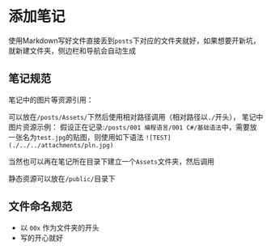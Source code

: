 # 添加笔记

使用Markdown写好文件直接丢到`posts`下对应的文件夹就好，如果想要开新坑，就新建文件夹，侧边栏和导航会自动生成

## 笔记规范

笔记中的图片等资源引用：

可以放在`/posts/Assets/`下然后使用相对路径调用（相对路径以`./`开头），
笔记中图片资源示例：
假设正在记录:`/posts/001 编程语言/001 C#/基础语法`中，需要放一张名为`test.jpg`的贴图，则使用如下语法
`![TEST](./../../attachments/pln.jpg)`

当然也可以再在笔记所在目录下建立一个`Assets`文件夹，然后调用

静态资源可以放在`/public/`目录下

## 文件命名规范

- 以 `00x` 作为文件夹的开头
- 写的开心就好